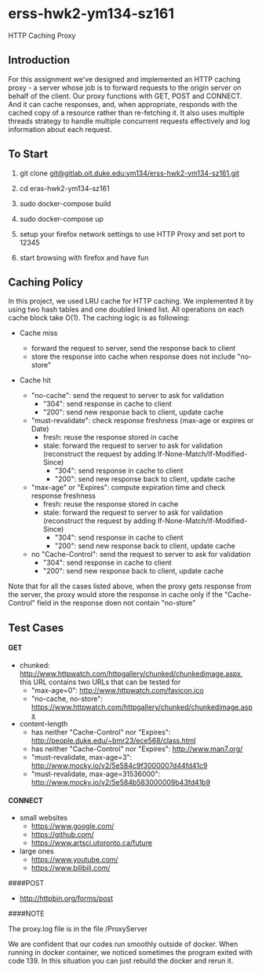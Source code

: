 # erss-hwk2-ym134-sz161

HTTP Caching Proxy

## Introduction

<p>For this assignment we've designed and implemented an HTTP caching proxy - a server whose job is to forward requests to the origin server on behalf of the client. Our proxy functions with GET, POST and CONNECT. And it can cache responses, and, when appropriate, responds with the cached copy of a resource rather than re-fetching it. It also uses multiple threads strategy to handle multiple concurrent requests effectively and log information about each request.</p>



## To Start

1. git clone [git@gitlab.oit.duke.edu:ym134/erss-hwk2-ym134-sz161.git](mailto:git@gitlab.oit.duke.edu:ym134/erss-hwk2-ym134-sz161.git)

2. cd eras-hwk2-ym134-sz161

3. sudo docker-compose build

4. sudo docker-compose up

5. setup your firefox network settings to use HTTP Proxy and set port to 12345

6. start browsing with firefox and have fun

   

## Caching Policy

In this project, we used LRU cache for HTTP caching. We implemented it by using two hash tables and one doubled linked list. All operations on each cache block take O(1). The caching logic is as following:

* Cache miss
  * forward the request to server, send the response back to client
  * store the response into cache when response does not include "no-store"

* Cache hit
  * "no-cache": send the request to server to ask for validation
    * "304": send response in cache to client
    * "200": send new response back to client, update cache
  * "must-revalidate": check response freshness (max-age or expires or Date)
    * fresh: reuse the response stored in cache
    * stale: forward the request to server to ask for validation (reconstruct the request by adding If-None-Match/If-Modified-Since) 
      * "304": send response in cache to client
      * "200": send new response back to client, update cache
  * "max-age" or "Expires": compute expiration time and check response freshness
    * fresh: reuse the response stored in cache
    * stale: forward the request to server to ask for validation (reconstruct the request by adding If-None-Match/If-Modified-Since) 
      * "304": send response in cache to client
      * "200": send new response back to client, update cache
  * no "Cache-Control": send the request to server to ask for validation
    * "304": send response in cache to client
    * "200": send new response back to client, update cache

<p>Note that for all the cases listed above, when the proxy gets response from the server, the proxy would store the response in cache only if the "Cache-Control" field in the response doen not contain "no-store"</p>



## Test Cases

#### GET

* chunked: http://www.httpwatch.com/httpgallery/chunked/chunkedimage.aspx, this URL contains two URLs that can be tested for 
  * "max-age=0": http://www.httpwatch.com/favicon.ico
  * "no-cache, no-store": https://www.httpwatch.com/httpgallery/chunked/chunkedimage.aspx
* content-length
  * has neither "Cache-Control" nor "Expires": http://people.duke.edu/~bmr23/ece568/class.html
  * has neither "Cache-Control" nor "Expires": http://www.man7.org/
  * "must-revalidate, max-age=3": http://www.mocky.io/v2/5e584c9f3000007d44fd41c9
  * "must-revalidate, max-age=31536000": http://www.mocky.io/v2/5e584b583000009b43fd41b9

#### CONNECT

* small websites
  * https://www.google.com/
  * https://github.com/
  * https://www.artsci.utoronto.ca/future
* large ones
  * https://www.youtube.com/
  * https://www.bilibili.com/

####POST

* http://httpbin.org/forms/post

####NOTE
<p>The proxy.log file is in the file /ProxyServer</p>
<p>We are confident that our codes run smoothly outside of docker. When running in docker container, we noticed sometimes the program exited with code 139. In this situation you can just rebuild the docker and rerun it.</p>
